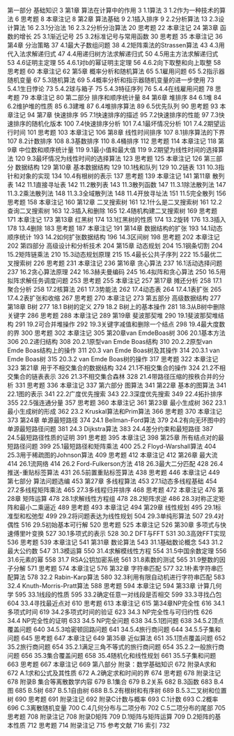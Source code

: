 
第一部分 基础知识 3
第1章 算法在计算中的作用 3
1.1算法 3
1.2作为一种技术的算法 6
思考题 8
本章注记 8
第2章 算法基础 9
2.1插入排序 9
2.2分析算法 13
2.3设计算法 16
2.3.1分治法 16
2.3.2分析分治算法 20
思考题 22
本章注记 24
第3章 函数的增长 25
3.1渐近记号 25
3.2标准记号与常用函数 30
思考题 35
本章注记 36
第4章 分治策略 37
4.1最大子数组问题 38
4.2矩阵乘法的Strassen算法 43
4.3用代入法求解递归式 47
4.4用递归树方法求解递归式 50
4.5用主方法求解递归式 53
4.6证明主定理 55
4.6.1对b的幂证明主定理 56
4.6.2向下取整和向上取整 58
思考题 60
本章注记 62
第5章 概率分析和随机算法 65
5.1雇用问题 65
5.2指示器随机变量 67
5.3随机算法 69
5.4概率分析和指示器随机变量的进一步使用 73
5.4.1生日悖论 73
5.4.2球与箱子 75
5.4.3特征序列 76
5.4.4在线雇用问题 78
思考题 79
本章注记 80
第二部分 排序和顺序统计量 84
第6章 堆排序 84
6.1堆 84
6.2维护堆的性质 85
6.3建堆 87
6.4堆排序算法 89
6.5优先队列 90
思考题 93
本章注记 94
第7章 快速排序 95
7.1快速排序的描述 95
7.2快速排序的性能 97
7.3快速排序的随机化版本 100
7.4快速排序分析 101
7.4.1最坏情况分析 101
7.4.2期望运行时间 101
思考题 103
本章注记 106
第8章 线性时间排序 107
8.1排序算法的下界 107
8.2计数排序 108
8.3基数排序 110
8.4桶排序 112
思考题 114
本章注记 118
第9章 中位数和顺序统计量 119
9.1最小值和最大值 119
9.2期望为线性时间的选择算法 120
9.3最坏情况为线性时间的选择算法 123
思考题 125
本章注记 126
第三部分 数据结构 129
第10章 基本数据结构 129
10.1栈和队列 129
10.2链表 131
10.3指针和对象的实现 134
10.4有根树的表示 137
思考题 139
本章注记 141
第11章 散列表 142
11.1直接寻址表 142
11.2散列表 143
11.3散列函数 147
11.3.1除法散列法 147
11.3.2乘法散列法 148
11.3.3全域散列法 148
11.4开放寻址法 151
11.5完全散列 156
思考题 158
本章注记 160
第12章 二叉搜索树 161
12.1什么是二叉搜索树 161
12.2查询二叉搜索树 163
12.3插入和删除 165
12.4随机构建二叉搜索树 169
思考题 171
本章注记 173
第13章 红黑树 174
13.1红黑树的性质 174
13.2旋转 176
13.3插入 178
13.4删除 183
思考题 187
本章注记 191
第14章 数据结构的扩张 193
14.1动态顺序统计 193
14.2如何扩张数据结构 196
14.3区间树 198
思考题 202
本章注记 202
第四部分 高级设计和分析技术 204
第15章 动态规划 204
15.1钢条切割 204
15.2矩阵链乘法 210
15.3动态规划原理 215
15.4最长公共子序列 222
15.5最优二叉搜索树 226
思考题 231
本章注记 236
第16章 贪心算法 237
16.1活动选择问题 237
16.2贪心算法原理 242
16.3赫夫曼编码 245
16.4拟阵和贪心算法 250
16.5用拟阵求解任务调度问题 253
思考题 255
本章注记 257
第17章 摊还分析 258
17.1聚合分析 258
17.2核算法 261
17.3势能法 262
17.4动态表 264
17.4.1表扩张 265
17.4.2表扩张和收缩 267
思考题 270
本章注记 273
第五部分 高级数据结构 277
第18章 B树 277
18.1 B树的定义 279
18.2 B树上的基本操作 281
18.3从B树中删除关键字 286
思考题 288
本章注记 289
第19章 斐波那契堆 290
19.1斐波那契堆结构 291
19.2可合并堆操作 292
19.3关键字减值和删除一个结点 298
19.4最大度数的界 300
思考题 302
本章注记 305
第20章van EmdeBoas树 306
20.1基本方法 306
20.2递归结构 308
20.2.1原型van Emde Boas结构 310
20.2.2原型van Emde Boas结构上的操作 311
20.3 van Emde Boas树及其操作 314
20.3.1 van Emde Boas树 315
20.3.2 van Emde Boas树的操作 317
思考题 322
本章注记 323
第21章 用于不相交集合的数据结构 324
21.1不相交集合的操作 324
21.2不相交集合的链表表示 326
21.3不相交集合森林 328
21.4带路径压缩的按秩合并的分析 331
思考题 336
本章注记 337
第六部分 图算法 341
第22章 基本的图算法 341
22.1图的表示 341
22.2广度优先搜索 343
22.3深度优先搜索 349
22.4拓扑排序 355
22.5强连通分量 357
思考题 360
本章注记 361
第23章 最小生成树 362
23.1最小生成树的形成 362
23.2 Kruskal算法和Prim算法 366
思考题 370
本章注记 373
第24章 单源最短路径 374
24.1 Bellman-Ford算法 379
24.2有向无环图中的单源最短路径问题 381
24.3 Dijkstra算法 383
24.4差分约束和最短路径 387
24.5最短路径性质的证明 391
思考题 395
本章注记 398
第25章 所有结点对的最短路径问题 399
25.1最短路径和矩阵乘法 400
25.2 Floyd-Warshall算法 404
25.3用于稀疏图的Johnson算法 409
思考题 412
本章注记 412
第26章 最大流 414
26.1流网络 414
26.2 Ford-Fulkerson方法 418
26.3最大二分匹配 428
26.4推送-重贴标签算法 431
26.5前置重贴标签算法 438
思考题 446
本章注记 449
第七部分 算法问题选编 453
第27章 多线程算法 453
27.1动态多线程基础 454
27.2多线程矩阵乘法 465
27.3多线程归并排序 468
思考题 472
本章注记 476
第28章 矩阵运算 478
28.1求解线性方程组 478
28.2矩阵求逆 486
28.3对称正定矩阵和最小二乘逼近 489
思考题 493
本章注记 494
第29章 线性规划 495
29.1标准型和松弛型 499
29.2将问题表达为线性规划 504
29.3单纯形算法 507
29.4对偶性 516
29.5初始基本可行解 520
思考题 525
本章注记 526
第30章 多项式与快速傅里叶变换 527
30.1多项式的表示 528
30.2 DFT与FFT 531
30.3高效FFT实现 536
思考题 539
本章注记 541
第31章 数论算法 543
31.1基础数论概念 543
31.2最大公约数 547
31.3模运算 550
31.4求解模线性方程 554
31.5中国余数定理 556
31.6元素的幂 558
31.7 RSA公钥加密系统 561
31.8素数的测试 565
31.9整数的因子分解 571
思考题 574
本章注记 576
第32章 字符串匹配 577
32.1朴素字符串匹配算法 578
32.2 Rabin-Karp算法 580
32.3利用有限自动机进行字符串匹配 583
32.4 Knuth-Morris-Pratt算法 588
思考题 594
本章注记 594
第33章 计算几何学 595
33.1线段的性质 595
33.2确定任意一对线段是否相交 599
33.3寻找凸包 604
33.4寻找最近点对 610
思考题 613
本章注记 615
第34章NP完全性 616
34.1多项式时间 619
34.2多项式时间的验证 623
34.3 NP完全性与可归约性 626
34.4 NP完全性的证明 633
34.5 NP完全问题 638
34.5.1团问题 638
34.5.2顶点覆盖问题 640
34.5.3哈密顿回路问题 641
34.5.4旅行商问题 644
34.5.5子集和问题 645
思考题 647
本章注记 649
第35章 近似算法 651
35.1顶点覆盖问题 652
35.2旅行商问题 654
35.2.1满足三角不等式的旅行商问题 654
35.2.2一般旅行商问题 656
35.3集合覆盖问题 658
35.4随机化和线性规划 661
35.5子集和问题 663
思考题 667
本章注记 669
第八部分 附录：数学基础知识 672
附录A求和 672
A.1求和公式及其性质 672
A.2确定求和时间的界 674
思考题 678
附录注记 678
附录B 集合等离散数学内容 679
B.1集合 679
B.2关系 682
B.3函数 683
B.4图 685
B.5树 687
B.5.1自由树 688
B.5.2有根树和有序树 689
B.5.3二叉树和位置树 690
思考题 691
附录注记 692
附录C计数与概率 693
C.1计数 693
C.2概率 696
C.3离散随机变量 700
C.4几何分布与二项分布 702
C.5二项分布的尾部 705
思考题 708
附录注记 708
附录D矩阵 709
D.1矩阵与矩阵运算 709
D.2矩阵的基本性质 712
思考题 714
附录注记 715
参考文献 716
索引 732